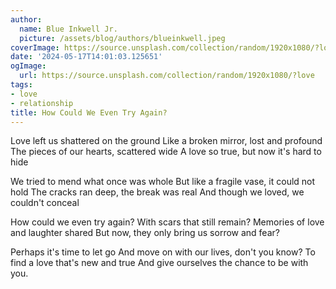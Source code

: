 ```yaml
---
author:
  name: Blue Inkwell Jr.
  picture: /assets/blog/authors/blueinkwell.jpeg
coverImage: https://source.unsplash.com/collection/random/1920x1080/?love
date: '2024-05-17T14:01:03.125651'
ogImage:
  url: https://source.unsplash.com/collection/random/1920x1080/?love
tags:
- love
- relationship
title: How Could We Even Try Again?
---
```


Love left us shattered on the ground
Like a broken mirror, lost and profound
The pieces of our hearts, scattered wide
A love so true, but now it's hard to hide

We tried to mend what once was whole
But like a fragile vase, it could not hold
The cracks ran deep, the break was real
And though we loved, we couldn't conceal

How could we even try again?
With scars that still remain?
Memories of love and laughter shared
But now, they only bring us sorrow and fear?

Perhaps it's time to let go
And move on with our lives, don't you know?
To find a love that's new and true
And give ourselves the chance to be with you.